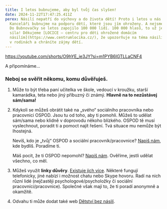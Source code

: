 ```yaml
---
title: I letos bubnujeme, aby byl tvůj čas slyšen!
date: 2024-11-22T17:47:25.411Z
perex: Násilí nepatří do výchovy a do života dětí! Proto i letos u nás v
  Kanceláři bubnujme na podporu dětí, které jsou jím ohroženy. A nejsme sami!
  Do Bubnovačky se letos zapojilo 100 000 lidí. 100 000 hlasů, to už je pořádná
  síla! Děkujeme [LOCICE — centru pro děti ohrožené domácím
  násilím](https://www.centrumlocika.cz/), že upozorňuje na téma násilí
  v rodinách a chráníte zájmy dětí.
---
```

https://youtube.com/shorts/O9hYE_ie3JY?si=m1PYB6IGTLLaCNF4



A připomínáme...

### **Neboj se svěřit někomu, komu důvěřuješ.**

1. Může to být třeba paní učitelka ve škole, vedoucí v kroužku, starší kamarádka, teta nebo jiný příbuzný či známý. **Hlavně na to nezůstávej sám/sama!**
2. Kdykoli se můžeš obrátit také na „svého“ sociálního pracovníka nebo pracovnici OSPOD. Jsou tu od toho, aby ti pomohli. Můžeš to udělat sám/sama nebo klidně v doprovodu někoho blízkého. OSPOD tě musí vyslechnout, poradit ti a pomoct najít řešení. Tvá situace mu nemůže být lhostejná.

   Nevíš, kdo je „tvůj“ OSPOD a sociální pracovník/pracovnice? [Napiš nám](https://deti.ochrance.cz/kdo/jak/), kde bydlíš. Poradíme ti.

   Máš pocit, že ti OSPOD nepomohl? [Napiš nám](https://deti.ochrance.cz/kdo/jak/). Ověříme, jestli udělat všechno, co měl. 
3. Můžeš využít **linky důvěry**. [Existuje jich více](https://deti.ochrance.cz/pomoc/linky/). Některé fungují telefonicky, jiné nabízí i možnost chatu nebo Skype hovoru. Radí na nich různí lidé (nejčastěji psychologové/psycholožky či sociální pracovníci/pracovnice). Společné však mají to, že ti poradí anonymně a okamžitě.
4. Odvahu ti může dodat také web [Dětství bez násilí](https://www.detstvibeznasili.cz/jsem-dite-nebo-teenager).